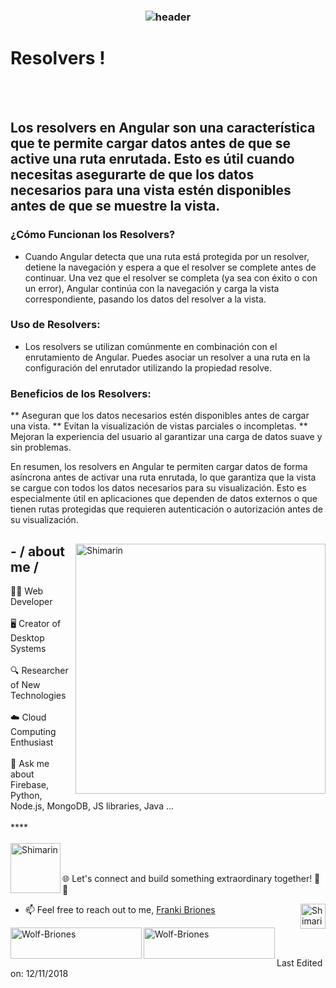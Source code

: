 <h3 align="center">
  
  ![header](https://miro.medium.com/v2/resize:fit:800/1*8zqPP49UaCa3iiyuVbcuYA.gif) 
  
 # Resolvers !

</h3> 
<br></br>

## Los resolvers en Angular son una característica que te permite cargar datos antes de que se active una ruta enrutada. Esto es útil cuando necesitas asegurarte de que los datos necesarios para una vista estén disponibles antes de que se muestre la vista.

### ¿Cómo Funcionan los Resolvers?
- Cuando Angular detecta que una ruta está protegida por un resolver, detiene la navegación y espera a que el resolver se complete antes de continuar. Una vez que el resolver se completa (ya sea con éxito o con un error), Angular continúa con la navegación y carga la vista correspondiente, pasando los datos del resolver a la vista.

### Uso de Resolvers:
- Los resolvers se utilizan comúnmente en combinación con el enrutamiento de Angular. Puedes asociar un resolver a una ruta en la configuración del enrutador utilizando la propiedad resolve. 

### Beneficios de los Resolvers:
** Aseguran que los datos necesarios estén disponibles antes de cargar una vista.
** Evitan la visualización de vistas parciales o incompletas.
** Mejoran la experiencia del usuario al garantizar una carga de datos suave y sin problemas.

En resumen, los resolvers en Angular te permiten cargar datos de forma asíncrona antes de activar una ruta enrutada, lo que garantiza que la vista se cargue con todos los datos necesarios para su visualización. Esto es especialmente útil en aplicaciones que dependen de datos externos o que tienen rutas protegidas que requieren autenticación o autorización antes de su visualización.
<div>

<img align="right" width="400" alt="Shimarin" src="https://firebasestorage.googleapis.com/v0/b/franki-briones.appspot.com/o/dev%20metod.gif?alt=media&token=a3c328cf-ad9b-49f5-a45d-bb84b79f4fbe"/>

<h2> - / about me /</h2>
👨‍💻 Web Developer
<br></br>
🖥️ Creator of Desktop Systems
<br></br>
🔍 Researcher of New Technologies
<br></br>
☁️ Cloud Computing Enthusiast
<br></br>
💬 Ask me about Firebase, Python, Node.js, MongoDB, JS libraries, Java ...
<br></br>****
<br></br>

<img align="left" width="80" alt="Shimarin" src="https://firebasestorage.googleapis.com/v0/b/franki-briones.appspot.com/o/cubo%20code.gif?alt=media&token=dc699558-7eb1-4c61-9e27-daa45f53464f"/>
 
<br></br>
🌐 Let's connect and build something extraordinary together! 🚀✨

<img align="right" width="40" alt="Shimarin" src="https://us.123rf.com/450wm/sommersby/sommersby1908/sommersby190800173/130588066-usuario-con-corbata-trabajando-en-computadora-port%C3%A1til-ilustraci%C3%B3n-del-concepto-de-persona-con.jpg?ver=6"/>

- 📫 Feel free to reach out to me, 
<a href="https://franki-briones.web.app/">Franki Briones</a>
  </div>
  </div>
 
<p><a href="https://www.buymeacoffee.com/Wolf-Briones"> <img align="left" src="https://cdn.buymeacoffee.com/buttons/v2/default-yellow.png" height="50" width="210" alt="Wolf-Briones" /></a><a href="https://ko-fi.com/Wolf-Briones"> <img align="left" src="https://cdn.ko-fi.com/cdn/kofi3.png?v=3" height="50" width="210" alt="Wolf-Briones" /></a></p><br><br>

Last Edited on: 12/11/2018
